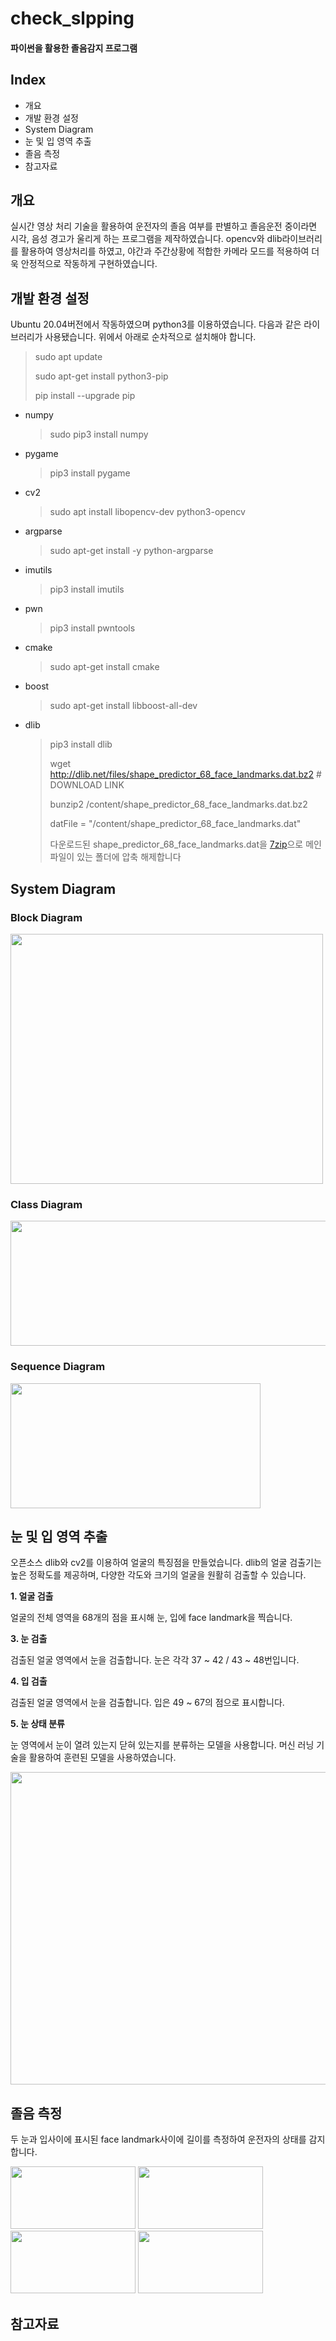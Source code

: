 # check_slpping
#### 파이썬을 활용한 졸음감지 프로그램

Index
---
* 개요
* 개발 환경 설정
* System Diagram
* 눈 및 입 영역 추출
* 졸음 측정
* 참고자료

개요
---
실시간 영상 처리 기술을 활용하여 운전자의 졸음 여부를 판별하고 졸음운전 중이라면 시각, 음성 경고가 울리게 하는 프로그램을 제작하였습니다. opencv와 dlib라이브러리를 활용하여 영상처리를 하였고, 야간과 주간상황에 적합한 카메라 모드를 적용하여 더욱 안정적으로 작동하게 구현하였습니다.


개발 환경 설정
---
Ubuntu 20.04버전에서 작동하였으며 python3를 이용하였습니다. 다음과 같은 라이브러리가 사용됐습니다. 위에서 아래로 순차적으로 설치해야 합니다.
>sudo apt update
>
>sudo apt-get install python3-pip
>
>pip install --upgrade pip
* numpy
  >sudo pip3 install numpy
* pygame
  > pip3 install pygame
* cv2
  >sudo apt install libopencv-dev python3-opencv
* argparse
  >sudo apt-get install -y python-argparse
* imutils
  >pip3 install imutils
* pwn
  >pip3 install pwntools
* cmake
  >sudo apt-get install cmake
* boost
  >sudo apt-get install libboost-all-dev
* dlib
  >pip3 install dlib
  >
  >wget   http://dlib.net/files/shape_predictor_68_face_landmarks.dat.bz2 # DOWNLOAD LINK
  >
  >bunzip2 /content/shape_predictor_68_face_landmarks.dat.bz2
  >
  >datFile =  "/content/shape_predictor_68_face_landmarks.dat"
  >
  >다운로드된 shape_predictor_68_face_landmarks.dat을 [7zip]으로 메인 파일이 있는 폴더에 압축 해제합니다

[7zip]: https://www.7-zip.org/download.html

System Diagram
---
### Block Diagram
<img src="https://github.com/timeida/check_slpping/assets/78420869/a86f6f5b-f2f8-4d86-8ffc-5fd577502316"  width="500" height="400">

### Class Diagram
<img src="https://github.com/timeida/python/assets/78420869/e5cab70b-eb83-41a9-95da-5b8b104eb840"  width="800" height="200">

### Sequence Diagram
<img src="https://github.com/timeida/python/assets/78420869/8a8c8a3b-d133-4cec-bac4-a3e809487131"  width="400" height="200">


눈 및 입 영역 추출
---
오픈소스 dlib와 cv2를 이용하여 얼굴의 특징점을 만들었습니다. dlib의 얼굴 검출기는 높은 정확도를 제공하며, 다양한 각도와 크기의 얼굴을 원활히 검출할 수 있습니다. 

__1. 얼굴 검출__

얼굴의 전체 영역을 68개의 점을 표시해 눈, 입에 face landmark을 찍습니다.

__3. 눈 검출__

검출된 얼굴 영역에서 눈을 검출합니다. 눈은 각각 37 ~ 42 / 43 ~ 48번입니다.

__4. 입 검출__

검출된 얼굴 영역에서 눈을 검출합니다. 입은 49 ~ 67의 점으로 표시합니다.

__5. 눈 상태 분류__

눈 영역에서 눈이 열려 있는지 닫혀 있는지를 분류하는 모델을 사용합니다. 머신 러닝 기술을 활용하여 훈련된 모델을 사용하였습니다.

<img src="https://github.com/timeida/python/assets/78420869/ba7a4321-10b5-43f5-aa84-b17c29509f75"  width="600" height="500">



졸음 측정
---
두 눈과 입사이에 표시된 face landmark사이에 길이를 측정하여 운전자의 상태를 감지합니다.

<img src="https://github.com/timeida/python/assets/78420869/d1d24c2e-df97-4b2e-b33c-004a5469d06f"  width="200" height="100">

<img src="https://github.com/timeida/python/assets/78420869/3236a3ea-a6e7-47cf-b62e-4b2a09df522d"  width="200" height="100">

<img src="https://github.com/timeida/python/assets/78420869/eaf92431-6047-49f2-a10a-34078bd2f358"  width="200" height="100">

<img src="https://github.com/timeida/python/assets/78420869/fb6e9b14-05fd-4362-9961-17bc2399009a"  width="200" height="100">


참고자료
---

